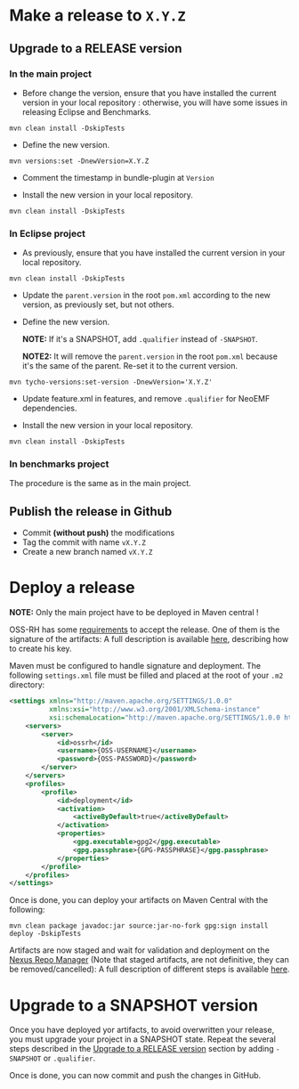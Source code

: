 # Make a release to `X.Y.Z`

## Upgrade to a RELEASE version

### In the main project
- Before change the version, ensure that you have installed the current version in your local repository : otherwise, you will have some issues in releasing Eclipse and Benchmarks.
```
mvn clean install -DskipTests
```

- Define the new version.
```
mvn versions:set -DnewVersion=X.Y.Z
```

- Comment the timestamp in bundle-plugin at `Version`

- Install the new version in your local repository.
```
mvn clean install -DskipTests
```

### In Eclipse project

- As previously, ensure that you have installed the current version in your local repository.
```
mvn clean install -DskipTests
```

- Update the `parent.version` in the root `pom.xml` according to the new version, as previously set, but not others.

- Define the new version.
  
  __NOTE:__ If it's a SNAPSHOT, add `.qualifier` instead of `-SNAPSHOT`.
  
  __NOTE2:__ It will remove the `parent.version` in the root `pom.xml` because it's the same of the parent. Re-set it to the current version.

```
mvn tycho-versions:set-version -DnewVersion='X.Y.Z'
```

- Update feature.xml in features, and remove `.qualifier` for NeoEMF dependencies.

- Install the new version in your local repository.
```
mvn clean install -DskipTests
```

### In benchmarks project

The procedure is the same as in the main project.

## Publish the release in Github

- Commit __(without push)__ the modifications
- Tag the commit with name `vX.Y.Z`
- Create a new branch named `vX.Y.Z`

# Deploy a release

__NOTE:__ Only the main project have to be deployed in Maven central !

OSS-RH has some [requirements][ossrh-guide] to accept the release.
One of them is the signature of the artifacts: A full description is available [here][oss-signing], describing how to create his key.

Maven must be configured to handle signature and deployment.
The following `settings.xml` file must be filled and placed at the root of your `.m2` directory:

```xml
<settings xmlns="http://maven.apache.org/SETTINGS/1.0.0"
          xmlns:xsi="http://www.w3.org/2001/XMLSchema-instance"
          xsi:schemaLocation="http://maven.apache.org/SETTINGS/1.0.0 http://maven.apache.org/xsd/settings-1.0.0.xsd">
    <servers>
        <server>
            <id>ossrh</id>
            <username>{OSS-USERNAME}</username>
            <password>{OSS-PASSWORD}</password>
        </server>
    </servers>
    <profiles>
        <profile>
            <id>deployment</id>
            <activation>
                <activeByDefault>true</activeByDefault>
            </activation>
            <properties>
                <gpg.executable>gpg2</gpg.executable>
                <gpg.passphrase>{GPG-PASSPHRASE}</gpg.passphrase>
            </properties>
        </profile>
    </profiles>
</settings>
```

Once is done, you can deploy your artifacts on Maven Central with the following:
```
mvn clean package javadoc:jar source:jar-no-fork gpg:sign install deploy -DskipTests
```

Artifacts are now staged and wait for validation and deployment on the [Nexus Repo Manager][oss-sonartype] (Note that staged artifacts, are not definitive, they can be removed/cancelled): A full description of different steps is available [here][oss-sonartype-release].

# Upgrade to a SNAPSHOT version

Once you have deployed yor artifacts, to avoid overwritten your release, you must upgrade your project in a SNAPSHOT state.
Repeat the several steps described in the [Upgrade to a RELEASE version](#upgrade-to-a-release-version) section by adding `-SNAPSHOT` or `.qualifier`.

Once is done, you can now commit and push the changes in GitHub.

[ossrh-guide]: http://central.sonatype.org/pages/ossrh-guide.html
[oss-sonartype]: https://oss.sonatype.org
[oss-signing]: http://central.sonatype.org/pages/working-with-pgp-signatures.html
[oss-sonartype-release]: http://central.sonatype.org/pages/releasing-the-deployment.html
